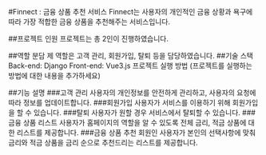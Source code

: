 #Finnect : 금융 상품 추천 서비스
Finnect는 사용자의 개인적인 금융 상황과 욕구에 따라 가장 적합한 금융 상품을 추천해주는 서비스입니다.

##프로젝트 인원
프로젝트는 총 2인이 진행하였습니다.

##역할 분담
제 역할은 고객 관리, 회원가입, 탈퇴 등을 담당하였습니다.
##기술 스택
Back-end: Django
Front-end: Vue3.js
프로젝트 실행 방법
(프로젝트를 실행하는 방법에 대한 내용을 추가하세요)

##기능 설명
###고객 관리
사용자의 개인정보를 안전하게 관리하고, 사용자의 요청에 따라 정보를 업데이트합니다.
###회원가입
사용자가 서비스를 이용하기 위해 회원가입을 할 수 있습니다.
###탈퇴
사용자가 원할 경우 서비스에서 탈퇴할 수 있습니다.
###금융 상품 리스트
사용자가 홈페이지의 역할을 알 수 있도록 전체 금리, 적금 상품에 대한 리스트를 제공합니다.
###금융 상품 추천
회원인 사용자가 본인의 선택사항에 맞춰 금리와 적금 상품을 금리 순으로 추천드리는 리스트를 제공합니다.
